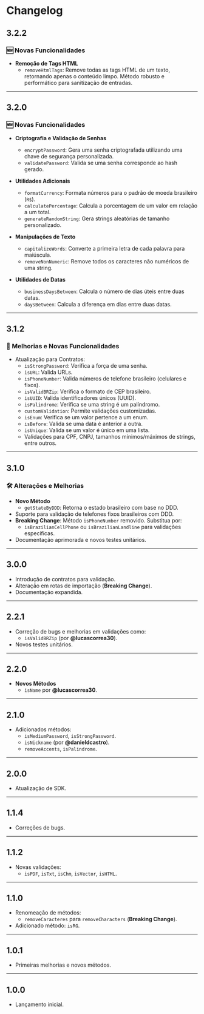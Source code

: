 # Changelog

## 3.2.2
### 🆕 Novas Funcionalidades
* **Remoção de Tags HTML**
  - `removeHtmlTags`: Remove todas as tags HTML de um texto, retornando apenas o conteúdo limpo. Método robusto e performático para sanitização de entradas.

---

## 3.2.0
### 🆕 Novas Funcionalidades
* **Criptografia e Validação de Senhas**
  - `encryptPassword`: Gera uma senha criptografada utilizando uma chave de segurança personalizada.
  - `validatePassword`: Valida se uma senha corresponde ao hash gerado.

* **Utilidades Adicionais**
  - `formatCurrency`: Formata números para o padrão de moeda brasileiro (`R$`).
  - `calculatePercentage`: Calcula a porcentagem de um valor em relação a um total.
  - `generateRandomString`: Gera strings aleatórias de tamanho personalizado.

* **Manipulações de Texto**
  - `capitalizeWords`: Converte a primeira letra de cada palavra para maiúscula.
  - `removeNonNumeric`: Remove todos os caracteres não numéricos de uma string.

* **Utilidades de Datas**
  - `businessDaysBetween`: Calcula o número de dias úteis entre duas datas.
  - `daysBetween`: Calcula a diferença em dias entre duas datas.

---

## 3.1.2
### 🔧 Melhorias e Novas Funcionalidades
* Atualização para Contratos:
  - `isStrongPassword`: Verifica a força de uma senha.
  - `isURL`: Valida URLs.
  - `isPhoneNumber`: Valida números de telefone brasileiro (celulares e fixos).
  - `isValidBRZip`: Verifica o formato de CEP brasileiro.
  - `isUUID`: Valida identificadores únicos (UUID).
  - `isPalindrome`: Verifica se uma string é um palíndromo.
  - `customValidation`: Permite validações customizadas.
  - `isEnum`: Verifica se um valor pertence a um enum.
  - `isBefore`: Valida se uma data é anterior a outra.
  - `isUnique`: Valida se um valor é único em uma lista.
  - Validações para CPF, CNPJ, tamanhos mínimos/máximos de strings, entre outros.

---

## 3.1.0
### 🛠 Alterações e Melhorias
* **Novo Método**
  - `getStateByDDD`: Retorna o estado brasileiro com base no DDD.
* Suporte para validação de telefones fixos brasileiros com DDD.
* **Breaking Change**: Método `isPhoneNumber` removido. Substitua por:
  - `isBrazilianCellPhone` ou `isBrazilianLandline` para validações específicas.
* Documentação aprimorada e novos testes unitários.

---

## 3.0.0
* Introdução de contratos para validação.
* Alteração em rotas de importação (**Breaking Change**).
* Documentação expandida.

---

## 2.2.1
* Correção de bugs e melhorias em validações como:
  - `isValidBRZip` (por **@lucascorrea30**).
* Novos testes unitários.

---

## 2.2.0
* **Novos Métodos**
  - `isName` por **@lucascorrea30**.

---

## 2.1.0
* Adicionados métodos:
  - `isMediumPassword`, `isStrongPassword`.
  - `isNickname` (por **@danieldcastro**).
  - `removeAccents`, `isPalindrome`.

---

## 2.0.0
* Atualização de SDK.

---

## 1.1.4
* Correções de bugs.

---

## 1.1.2
* Novas validações:
  - `isPDF`, `isTxt`, `isChm`, `isVector`, `isHTML`.

---

## 1.1.0
* Renomeação de métodos:
  - `removeCaracteres` para `removeCharacters` (**Breaking Change**).
* Adicionado método: `isRG`.

---

## 1.0.1
* Primeiras melhorias e novos métodos.

---

## 1.0.0
* Lançamento inicial.
